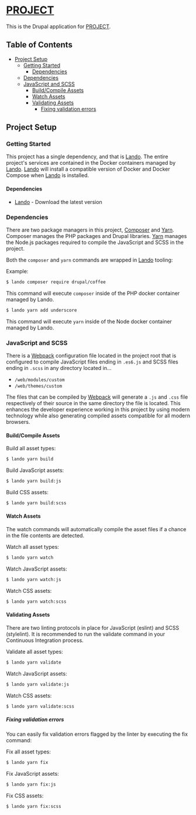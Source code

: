 # [PROJECT][]

This is the Drupal application for [PROJECT][].

## Table of Contents

* [Project Setup](#project-setup)
  * [Getting Started](#getting-started)
    * [Dependencies](#dependencies)
  * [Dependencies](#dependencies-1)
  * [JavaScript and SCSS](#javascript-and-scss)
    * [Build/Compile Assets](#buildcompile-assets)
    * [Watch Assets](#watch-assets)
    * [Validating Assets](#validating-assets)
      * [Fixing validation errors](#fixing-validation-errors)

## Project Setup

### Getting Started

This project has a single dependency, and that is [Lando][]. The entire
project's services are contained in the Docker containers managed by [Lando][].
[Lando][] will install a compatible version of Docker and Docker Compose when
[Lando][] is installed.

#### Dependencies

* [Lando][] - Download the latest version

### Dependencies

There are two package managers in this project, [Composer][] and [Yarn][].
Composer manages the PHP packages and Drupal libraries. [Yarn][] manages the
Node.js packages required to compile the JavaScript and SCSS in the project.

Both the `composer` and `yarn` commands are wrapped in [Lando][] tooling:

Example:
```bash
$ lando composer require drupal/coffee
```

This command will execute `composer` inside of the PHP docker container managed
by Lando.

```bash
$ lando yarn add underscore
```

This command will execute `yarn` inside of the Node docker container managed by
Lando.

### JavaScript and SCSS

There is a [Webpack][] configuration file located in the project root that is
configured to compile JavaScript files ending in `.es6.js` and SCSS files
ending in `.scss` in any directory located in...

* `/web/modules/custom`
* `/web/themes/custom`

The files that can be compiled by [Webpack][] will generate a `.js` and `.css`
file respectively of their source in the same directory the file is located.
This enhances the developer experience working in this project by using modern
technology while also generating compiled assets compatible for all modern
browsers.

#### Build/Compile Assets

Build all asset types:
```bash
$ lando yarn build
```

Build JavaScript assets:
```bash
$ lando yarn build:js
```

Build CSS assets:
```bash
$ lando yarn build:scss
```

#### Watch Assets

The watch commands will automatically compile the asset files if a chance in
the file contents are detected.

Watch all asset types:
```bash
$ lando yarn watch
```

Watch JavaScript assets:
```bash
$ lando yarn watch:js
```

Watch CSS assets:
```bash
$ lando yarn watch:scss
```

#### Validating Assets

There are two linting protocols in place for JavaScript (eslint) and SCSS
(stylelint). It is recommended to run the validate command in your Continuous
Integration process.

Validate all asset types:
```bash
$ lando yarn validate
```

Watch JavaScript assets:
```bash
$ lando yarn validate:js
```

Watch CSS assets:
```bash
$ lando yarn validate:scss
```

##### Fixing validation errors

You can easily fix validation errors flagged by the linter by executing the fix
command:

Fix all asset types:
```bash
$ lando yarn fix
```

Fix JavaScript assets:
```bash
$ lando yarn fix:js
```

Fix CSS assets:
```bash
$ lando yarn fix:scss
```

[PROJECT]: https://example.com
[Lando]: https://github.com/lando/lando
[Composer]: https://getcomposer.org
[Yarn]: https://yarnpkg.com/
[Webpack]: https://webpack.js.org/
